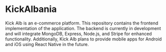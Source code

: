 # KickAlbania
Kick Alb is an e-commerce platform. This repository contains the frontend implementation of the application. The backend is currently in development and will integrate MongoDB, Express, Node.js, and Stripe for enhanced functionality. Additionally, Kick Alb plans to provide mobile apps for Android and iOS using React Native in the future.
